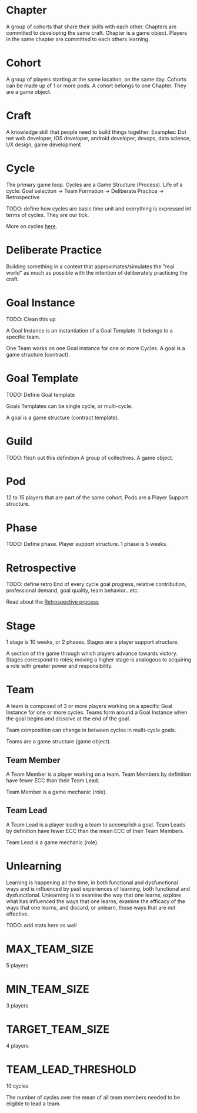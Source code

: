 # Chapter

A group of cohorts that share their skills with each other. Chapters are committed to developing the same craft. Chapter is a game object. Players in the same chapter are committed to each others learning.

# Cohort

A group of players starting at the same location, on the same day. Cohorts can be made up of 1 or more pods. A cohort belongs to one Chapter. They are a game object.

# Craft

A knowledge skill that people need to build things together. Examples: Dot net web developer, IOS developer, android developer, devops, data science, UX design, game development

# Cycle

The primary game loop. Cycles are a Game Structure (Process).
Life of a cycle: Goal selection -> Team Formation -> Deliberate Practice -> Retrospective

TODO: define how cycles are basic time unit and everything is expressed int terms of cycles. They are our tick.

More on cycles [here](game/processes/cycle.md).

# Deliberate Practice

Building something in a context that approximates/simulates the "real world" as much as possible with the intention of deliberately practicing the craft.

# Goal Instance

TODO: Clean this up

A Goal Instance is an instantiation of a Goal Template.
It belongs to a specific team.

One Team works on one Goal instance for one or more Cycles.
A goal is a game structure (contract).

# Goal Template

TODO: Define Goal template

Goals Templates can be single cycle, or multi-cycle.

A goal is a game structure (contract template).

# Guild

TODO: flesh out this definition
A group of collectives. A game object.

# Pod

12 to 15 players that are part of the same cohort. Pods are a Player Support structure.

# Phase

TODO: Define phase.
Player support structure. 1 phase is 5 weeks.

# Retrospective

TODO: define retro
End of every cycle
goal progress, relative contribution, professional demand, goal quality, team behavior...etc.

Read about the [Retrospective process](./game/processes/retro.md)

# Stage

1 stage is 10 weeks, or 2 phases. Stages are a player support structure.

A section of the game through which players advance towards victory. Stages correspond to roles; moving a higher stage is analogous to acquiring a role with greater power and responsibility.

# Team

A team is composed of 3 or more players working on a specific Goal Instance for one or more cycles. Teams form around a Goal Instance when the goal begins and dissolve at the end of the goal.

Team composition can change in between cycles in multi-cycle goals.

Teams are a game structure (game object).

## Team Member

A Team Member is a player working on a team. Team Members by definition have fewer ECC than their Team Lead.

Team Member is a game mechanic (role).

## Team Lead

A Team Lead is a player leading a team to accomplish a goal. Team Leads by definition have fewer ECC than the mean ECC of their Team Members.

Team Lead is a game mechanic (role).

# Unlearning

Learning is happening all the time, in both functional and dysfunctional ways and is influenced by past experiences of learning, both functional and dysfunctional. Unlearning is to examine the way that one learns, explore what has influenced the ways that one learns, examine the efficacy of the ways that one learns, and discard, or unlearn, those ways that are not effective.


TODO: add stats here as well

<!-- CONSTANTS -->

# MAX_TEAM_SIZE
5 players

# MIN_TEAM_SIZE
3 players

# TARGET_TEAM_SIZE
4 players

# TEAM_LEAD_THRESHOLD
10 cycles

The number of cycles over the mean of all team members needed to be eligible to lead a team.
